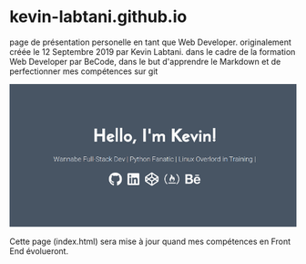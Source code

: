 # kevin-labtani.github.io
page de présentation personelle en tant que Web Developer.
originalement créée le 12 Septembre 2019 par Kevin Labtani.
dans le cadre de la formation Web Developer par BeCode, dans le but d'apprendre le Markdown et de perfectionner mes compétences sur git

![landin_page](/landing_resized.png)

Cette page (index.html) sera mise à jour quand mes compétences en Front End évolueront.